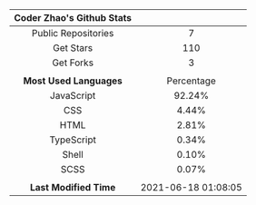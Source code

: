 | **Coder Zhao's Github Stats** | |
|:-:|:-:|
| Public Repositories | 7 |
| Get Stars | 110 |
| Get Forks | 3 |
| | |
| **Most Used Languages** | Percentage |
| JavaScript | 92.24% |
| CSS | 4.44% |
| HTML | 2.81% |
| TypeScript | 0.34% |
| Shell | 0.10% |
| SCSS | 0.07% |
| | |
| **Last Modified Time** | 2021-06-18 01:08:05 |